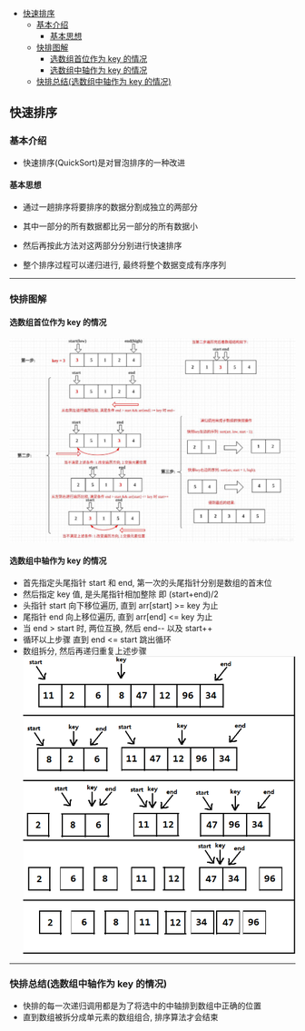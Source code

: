 <!-- TOC -->

- [快速排序](#快速排序)
    - [基本介绍](#基本介绍)
        - [基本思想](#基本思想)
    - [快排图解](#快排图解)
        - [选数组首位作为 key 的情况](#选数组首位作为-key-的情况)
        - [选数组中轴作为 key 的情况](#选数组中轴作为-key-的情况)
    - [快排总结(选数组中轴作为 key 的情况)](#快排总结选数组中轴作为-key-的情况)

<!-- /TOC -->

## 快速排序
### 基本介绍
- 快速排序(QuickSort)是对冒泡排序的一种改进

#### 基本思想  
- 通过一趟排序将要排序的数据分割成独立的两部分

- 其中一部分的所有数据都比另一部分的所有数据小

- 然后再按此方法对这两部分分别进行快速排序

- 整个排序过程可以递归进行, 最终将整个数据变成有序序列

****
### 快排图解
#### 选数组首位作为 key 的情况
![首位快排](../99.images/2020-05-18-09-48-38.png)

#### 选数组中轴作为 key 的情况
- 首先指定头尾指针 start 和 end, 第一次的头尾指针分别是数组的首末位
- 然后指定 key 值, 是头尾指针相加整除 即 (start+end)/2
- 头指针 start 向下移位遍历, 直到 arr[start] >= key 为止
- 尾指针 end 向上移位遍历, 直到 arr[end] <= key 为止
- 当 end > start 时, 两位互换, 然后 end-- 以及 start++
- 循环以上步骤 直到 end <= start 跳出循环
- 数组拆分, 然后再递归重复上述步骤
![中轴快排](../99.images/2020-05-18-17-09-33.png)

****
### 快排总结(选数组中轴作为 key 的情况)
- 快排的每一次递归调用都是为了将选中的中轴排到数组中正确的位置
- 直到数组被拆分成单元素的数组组合, 排序算法才会结束